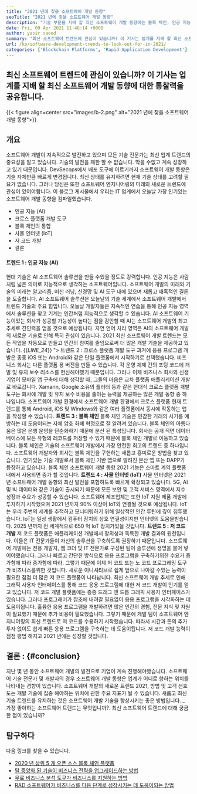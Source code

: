 ```yaml
---
title: "2021 년에 찾을 소프트웨어 개발 동향" 
seoTitle: "2021 년에 찾을 소프트웨어 개발 동향" 
description: "기술 부문을 지배 할 최신 소프트웨어 개발 동향에는 블록 체인, 인공 지능, No 코드 및 더 많은 새로운 트렌드가 포함됩니다." 
date: Fri, 09 Apr 2021 11:46:14 +0000
author: yasir saeed
summary: "최신 소프트웨어 트렌드에 관심이 있습니까? 이 기사는 업계를 지배 할 최신 소프트웨어 개발 동향에 대한 통찰력을 공유합니다." 
url: /ko/software-development-trends-to-look-out-for-in-2021/
categories: ['Blockchain Platforms', 'Rapid Application Development']
---
```


## 최신 소프트웨어 트렌드에 관심이 있습니까? 이 기사는 업계를 지배 할 최신 소프트웨어 개발 동향에 대한 통찰력을 공유합니다.

{{< figure align=center src="images/b-2.png" alt="2021 년에 찾을 소프트웨어 개발 동향">}}


##  **개요** 
소프트웨어 개발이 지속적으로 발전하고 있으며 모든 기술 전문가는 최신 업계 트렌드의 중요성을 알고 있습니다. 기술의 발전을 제한 할 수 없습니다. 막을 수없고 계속 성장하고 있기 때문입니다. DevSecops에서 배포 도구에 이르기까지 소프트웨어 개발 동향은 기술 자체만큼 빠르게 변경됩니다.
최신 상태를 유지하려면 현재 기술 상태를 고려할 필요가 없습니다. 그러나 당신은 또한 소프트웨어 엔지니어링의 미래의 새로운 트렌드에 관심이 있어야합니다. 이 블로그 게시물에서 우리는 IT 업계에서 오늘날 가장 인기있는 소프트웨어 개발 동향을 컴파일했습니다.
  * 인공 지능 (AI)
  * 크로스 플랫폼 개발 도구
  * 블록 체인의 통합
  * 사물 인터넷 (IoT)
  * 저 코드 개발
  * 결론

####  **트렌드 1 : 인공 지능 (AI)** 
현대 기술은 AI 소프트웨어 솔루션을 만들 수있을 정도로 강력합니다. 인공 지능은 사람처럼 넓은 의미로 지능적으로 생각하는 소프트웨어입니다. 소프트웨어 개발의 미래와 기술의 미래는 알고리즘, 머신 러닝, 신경망 및 AI 도구 내에 있으며 새롭고 매혹적인 결론을 도출합니다. AI 소프트웨어 솔루션은 오늘날의 기술 세계에서 소프트웨어 개발에서 트렌드 기술의 주요 힘입니다.
오늘날 개발자들은 지속적인 연습을 통해 인공 지능 영역에서 솔루션을 찾고 기계는 인간처럼 지능적으로 생각할 수 있습니다. AI 소프트웨어 기능이있는 회사가 성공할 가능성이 높다는 점을 감안할 때 AI는 소프트웨어 개발의 최고 추세로 견인력을 얻을 것으로 예상됩니다. 자연 언어 처리 영역은 AI의 소프트웨어 개발의 새로운 기술로 인해 특히 관심이 있습니다. 2021 최신 소프트웨어 개발 트렌드는 모든 작업을 자동으로 만들고 인간의 참여를 줄임으로써 더 많은 개발 기술을 제공하고 있습니다.
{{_LINE_24_}}
"> 트렌드 2 : 크로스 플랫폼 개발 도구
과거에 응용 프로그램 개발은 종종 iOS 또는 Android와 같은 단일 플랫폼에서 시작하기로 선택했습니다. 비즈니스 회사는 다른 플랫폼 용 버전을 만들 수 있습니다. 각 운영 체제 간의 포팅 코드에 개발 및 유지 보수 리소스를 헌신해야했기 때문입니다. 그러나 이제 비즈니스 회사와 신생 기업이 모바일 앱 구축에 대해 생각할 때, 그들의 마음은 교차 플랫폼 애플리케이션 개발로 바로갑니다.
Xamarin, Google 소유의 플러터 등과 같은 현대식 크로스 플랫폼 개발 도구는 회사에 개발 및 유지 보수 비용을 줄이는 능력을 제공하는 많은 개발 동향 중 하나입니다. 소프트웨어 개발 환경에서 소프트웨어 개발 환경에서 크로스 플랫폼 현재 트렌드를 통해 Android, iOS 및 Windows와 같은 여러 플랫폼에서 동시에 작동하는 앱을 작성할 수 있습니다.
**트렌드 3 : 블록 체인**
블록 체인 기술은 민감한 거래의 사기를 예방하는 데 도움이되는 자체 암호 화폐 혁명으로 잘 알려져 있습니다. 블록 체인의 아름다움은 많은 은행 운영을 단순화하기 때문에 분산 된 특성입니다. 회사는 공개 직면 데이터베이스에 모든 유형의 레코드를 저장할 수 있기 때문에 블록 체인 개발로 이동하고 있습니다.
블록 체인은 기술의 소프트웨어 개발에서 가장 안전한 최고의 트렌드 중 하나입니다. 소프트웨어 개발자와 회사는 블록 체인을 구현하는 새롭고 흥미로운 방법을 찾고 있습니다. 인기있는 기술 개발로서 블록 체인 기반 앱으로 알려진 분산 앱 또는 DAPP가 등장하고 있습니다. 블록 체인 소프트웨어 개발 동향 2021 기능은 스마트 계약 플랫폼 내에서 사용되면 증가 할 것입니다.
**트렌드 4 : 사물 인터넷 (IoT)**
사물 인터넷은 2021 년 소프트웨어 개발 동향의 최신 발전을 포함하도록 빠르게 확장되고 있습니다. 5G, AI 및 빅 데이터와 같은 기술이 출시되기 때문에 모든 보안 및 고객 서비스 영역에서 지수 성장과 수요가 성공할 수 있습니다. 소프트웨어 제조업체는 또한 IoT 지원 제품 개발에 투자하기 시작했으며 2021 년까지 90% 이상이 IoT와 연결될 것으로 예상됩니다.
IoT는 우리 주변의 세계를 추적하고 모니터링하기 위해 일상적인 인간 루틴에 깊이 침투했습니다. IoT는 일상 생활에서 컴퓨터 장치의 상호 연결성이지만 인터넷의 도움을받습니다. 2025 년까지 전 세계적으로 650 억 IoT 장치가있을 것입니다.
**트렌드 5 : 저 코드 개발**
저 코드 플랫폼은 애플리케이션 개발에서 창의성과 독특한 개발 결과의 원천입니다. 이들은 IT 전문가들이 자신의 솔루션을 구축하도록 권장하기 때문입니다. 소프트웨어 개발에는 전용 개발자, 웹 코더 및 IT 전문가로 구성된 팀이 솔루션에 생명을 불어 넣어야했습니다. 그러나 빠르고 간단한 방식으로 응용 프로그램을 구축하기위한 수요가 증가함에 따라 증가함에 따라. 그렇기 때문에 이제 저 코드 또는 노 코드 프로그래밍 도구가 비즈니스를위한 것입니다. 새로운 이니셔티브로 쉽게 앞으로 나아갈 수있는 능력이 필요한 점점 더 많은 저 코드 플랫폼이 나타납니다.
최신 소프트웨어 개발 추세로 인해 그래픽 사용자 인터페이스를 통해 코드 응용 프로그램에 대한 저 코드 개발이 인기를 얻고 있습니다. 저 코드 개발 플랫폼에는 종종 드래그 앤 드롭 그래픽 사용자 인터페이스가 있습니다. 그러나 프로그래머가 잡초에 내려갈 필요없이 응용 프로그램을 시각화하는 데 도움이됩니다. 훌륭한 응용 프로그램을 개발하려면 많은 인간의 경험, 전문 지식 및 자원이 필요했기 때문에 추가 비용이 필요했습니다. 그렇기 때문에 개발 팀이 소프트웨어 엔지니어링의 최신 트렌드로 저 코드를 수용하기 시작했습니다. 따라서 시간과 돈의 추가 투자 없이도 쉽게 빠른 응용 프로그램을 구축하는 데 도움이됩니다. 저 코드 개발 능력이 점점 평범 해지고 2021 년에는 성장할 것입니다.

##  **결론**  :   {#conclusion}
지난 몇 년 동안 소프트웨어 개발의 발전으로 기업이 계속 진행해야했습니다. 소프트웨어 기술 전문가 및 개발자의 경우 소프트웨어 개발 동향은 업계가 어디로 향하는 위치를 나타내는 경향이 있습니다. 소프트웨어 개발의 새로운 트렌드 2021, 방법 및 고객 선호도는 개발 기술에 집중 해야하는 위치에 관한 주요 지표가 될 수 있습니다. 새롭고 최신 기술 트렌드를 유지하는 것은 소프트웨어 개발 기술을 향상시키는 좋은 방법입니다.
_ 가장 좋아하는 소프트웨어 트렌드는 무엇입니까?. 최신 소프트웨어 트렌드에 대해 궁금한 점이 있습니까?

## 탐구하다
다음 링크를 찾을 수 있습니다.
  * [2020 년 상위 5 개 오픈 소스 블록 체인 플랫폼][2]
  * [탈 중앙화 된 기술이 비즈니스 전략을 업그레이드하는 방법][3]
  * [무료 비즈니스 분석 도구가 비즈니스를 지원하는 방법][4]
  * [RAD 소프트웨어가 비즈니스를 다음 단계로 성장시키는 데 도움이되는 방법][5]

  
[1]: mailto:yasir.saeed@aspose.com
[2]: https://blog.containerize.com/blockchain-platforms/top-5-open-source-blockchain-platforms-in-2020/
[3]: https://blog.containerize.com/2020/11/27/how-decentralized-technology-upgrades-your-business-strategy/
[4]: https://blog.containerize.com/2021/03/12/how-free-business-analytics-tools-assist-your-business/
[5]: https://blog.containerize.com/rapid-application-development/rapid-application-development-software-for-business-rad/
